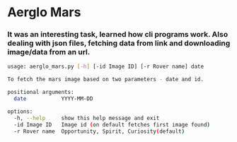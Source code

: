 # Aerglo Mars

### It was an interesting task, learned how cli programs work. Also dealing with json files, fetching data from link and downloading image/data from an url.

```bash
usage: aerglo_mars.py [-h] [-id Image ID] [-r Rover name] date

To fetch the mars image based on two parameters - date and id.

positional arguments:
  date           YYYY-MM-DD

options:
  -h, --help     show this help message and exit
  -id Image ID   Image id (on default fetches first image found)
  -r Rover name  Opportunity, Spirit, Curiosity(default)
  ```